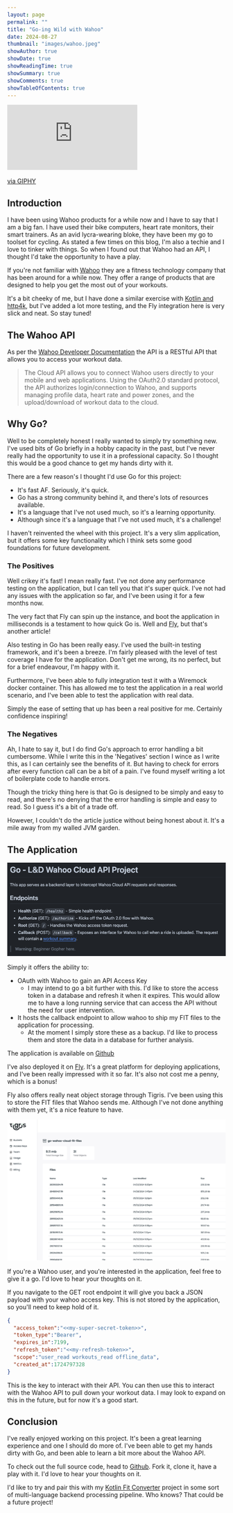 ```yaml
---
layout: page
permalink: ""
title: "Go-ing Wild with Wahoo"
date: 2024-08-27
thumbnail: "images/wahoo.jpeg"
showAuthor: true
showDate: true
showReadingTime: true
showSummary: true
showComments: true
showTableOfContents: true
---
```


<iframe class="w-16 sm:w-8 md:w-32 lg:w-48" src="https://giphy.com/embed/nuSGIWVeHOpF442G3m" frameBorder="0" class="giphy-embed" allowFullScreen></iframe><p><a href="https://giphy.com/gifs/fallontonight-mario-chris-pratt-wahoo-nuSGIWVeHOpF442G3m">via GIPHY</a></p>

## Introduction

I have been using Wahoo products for a while now and I have to say that I am a big fan. I have used their bike computers, heart rate monitors, their smart trainers. As an avid lycra-wearing bloke, 
they have been my go to toolset for cycling. As stated a few times on this blog, I'm also a techie and I love to tinker with things. So when I found out that Wahoo had an API, I thought I'd take the opportunity to have a play.

If you're not familiar with [Wahoo](https://uk.wahoofitness.com/) they are a fitness technology company that has been around for a while now. They offer a range of products that are designed to help you get the most out of your workouts.

It's a bit cheeky of me, but I have done a similar exercise with [Kotlin and http4k](https://jamesmillner.dev/blog/2023/07/19/code-cadence-wahoo-http4k/), but I've added a lot more testing, and the Fly integration here is very slick and neat. So stay tuned!

## The Wahoo API

As per the [Wahoo Developer Documentation](https://developers.wahooligan.com/cloud) the API is a RESTful API that allows you to access your workout data. 

> The Cloud API allows you to connect Wahoo users directly to your mobile and web applications. Using the OAuth2.0 standard protocol, the API authorizes login/connection to Wahoo, and supports managing profile data, heart rate and power zones, and the upload/download of workout data to the cloud.

## Why Go?

Well to be completely honest I really wanted to simply try something new. I've used bits of Go briefly in a hobby capacity in the past, but I've never really had the opportunity to use it in a professional capacity. So I thought this would be a good chance to get my hands dirty with it.

There are a few reason's I thought I'd use Go for this project:

* It's fast AF. Seriously, it's quick.
* Go has a strong community behind it, and there's lots of resources available.
* It's a language that I've not used much, so it's a learning opportunity.
* Although since it's a language that I've not used much, it's a challenge!

I haven't reinvented the wheel with this project. It's a very slim application, but it offers some key functionality which I think sets some good foundations for future development.

### The Positives

Well crikey it's fast! I mean really fast. I've not done any performance testing on the application, but I can tell you that it's super quick. I've not had any issues with the application so far, and I've been using it for a few months now.

The very fact that Fly can spin up the instance, and boot the application in milliseconds is a testament to how quick Go is. Well and [Fly](https://fly.io/), but that's another article!

Also testing in Go has been really easy. I've used the built-in testing framework, and it's been a breeze. I'm fairly pleased with the level of test coverage I have for the application. Don't get me wrong, its no perfect, but for a brief endeavour, I'm happy with it.

Furthermore, I've been able to fully integration test it with a Wiremock docker container. This has allowed me to test the application in a real world scenario, and I've been able to test the application with real data. 

Simply the ease of setting that up has been a real positive for me. Certainly confidence inspiring! 

### The Negatives

Ah, I hate to say it, but I do find Go's approach to error handling a bit cumbersome. While I write this in the 'Negatives' section I wince as I write this, as I can certainly see the benefits of it. 
But having to check for errors after every function call can be a bit of a pain. I've found myself writing a lot of boilerplate code to handle errors. 

Though the tricky thing here is that Go is designed to be simply and easy to read, and there's no denying that the error handling is simple and easy to read. So I guess it's a bit of a trade off.

However, I couldn't do the article justice without being honest about it. It's a mile away from my walled JVM garden.

## The Application

![github readme](images/readme.png)

Simply it offers the ability to:

* OAuth with Wahoo to gain an API Access Key
  * I may intend to go a bit further with this. I'd like to store the access token in a database and refresh it when it expires. This would allow me to have a long running service that can access the API without the need for user intervention.
* It hosts the callback endpoint to allow wahoo to ship my FIT files to the application for processing.
  * At the moment I simply store these as a backup. I'd like to process them and store the data in a database for further analysis.

The application is available on [Github](https://github.com/james-millner/go-wahoo-cloud-api)

I've also deployed it on [Fly](https://fly.io/). It's a great platform for deploying applications, and I've been really impressed with it so far. It's also not cost me a penny, which is a bonus!

Fly also offers really neat object storage through Tigris. I've been using this to store the FIT files that Wahoo sends me. Although I've not done anything with them yet, it's a nice feature to have.

![tigris object storage dashboard screenshot](images/tigris.png)

If you're a Wahoo user, and you're interested in the application, feel free to give it a go. I'd love to hear your thoughts on it.

If you navigate to the GET root endpoint it will give you back a JSON payload with your wahoo access key. This is not stored by the application, so you'll need to keep hold of it.

```json lines
{
  "access_token":"<<my-super-secret-token>>",
  "token_type":"Bearer",
  "expires_in":7199,
  "refresh_token":"<<my-refresh-token>>",
  "scope":"user_read workouts_read offline_data",
  "created_at":1724797328
}
```

This is the key to interact with their API. You can then use this to interact with the Wahoo API to pull down your workout data. I may look to expand on this in the future, but for now it's a good start.

## Conclusion

I've really enjoyed working on this project. It's been a great learning experience and one I should do more of.
I've been able to get my hands dirty with Go, and been able to learn a bit more about the Wahoo API.

To check out the full source code, head to [Github](https://github.com/james-millner/go-wahoo-cloud-api). Fork it, clone it, have a play with it. I'd love to hear your thoughts on it.

I'd like to try and pair this with my [Kotlin Fit Converter](https://jamesmillner.dev/projects/4-kotlinfitconverter/) project in some sort of multi-language backend processing pipeline. 
Who knows? That could be a future project!

